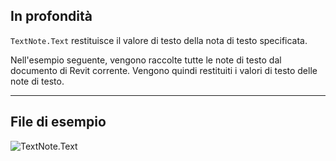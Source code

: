 ## In profondità
`TextNote.Text` restituisce il valore di testo della nota di testo specificata.

Nell'esempio seguente, vengono raccolte tutte le note di testo dal documento di Revit corrente. Vengono quindi restituiti i valori di testo delle note di testo.

___
## File di esempio

![TextNote.Text](./Revit.Elements.TextNote.Text_img.jpg)
